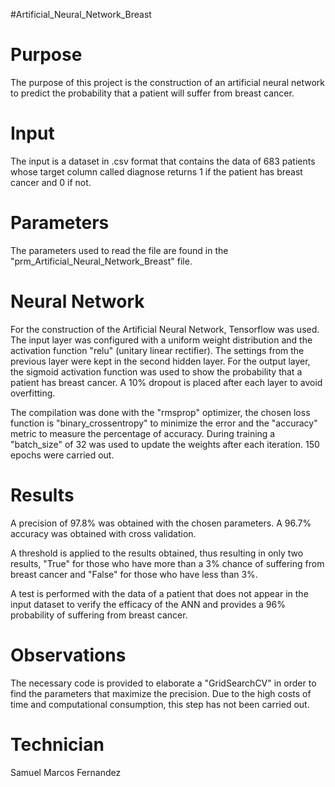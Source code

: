 #Artificial_Neural_Network_Breast

# Purpose
The purpose of this project is the construction of an artificial neural network to predict the probability that a patient will suffer from breast cancer.
# Input
The input is a dataset in .csv format that contains the data of 683 patients whose target column called diagnose returns 1 if the patient has breast cancer and 0 if not.

# Parameters
The parameters used to read the file are found in the "prm_Artificial_Neural_Network_Breast" file.

# Neural Network
For the construction of the Artificial Neural Network, Tensorflow was used. The input layer was configured with a uniform weight distribution and the activation function "relu" (unitary linear rectifier). The settings from the previous layer were kept in the second hidden layer. For the output layer, the sigmoid activation function was used to show the probability that a patient has breast cancer. A 10% dropout is placed after each layer to avoid overfitting.

The compilation was done with the "rmsprop" optimizer, the chosen loss function is "binary_crossentropy" to minimize the error and the "accuracy" metric to measure the percentage of accuracy. During training a "batch_size" of 32 was used to update the weights after each iteration. 150 epochs were carried out.

# Results
A precision of 97.8% was obtained with the chosen parameters.
A 96.7% accuracy was obtained with cross validation.

A threshold is applied to the results obtained, thus resulting in only two results, "True" for those who have more than a 3% chance of suffering from breast cancer and "False" for those who have less than 3%.

A test is performed with the data of a patient that does not appear in the input dataset to verify the efficacy of the ANN and provides a 96% probability of suffering from breast cancer.

# Observations
The necessary code is provided to elaborate a "GridSearchCV" in order to find the parameters that maximize the precision. Due to the high costs of time and computational consumption, this step has not been carried out.

# Technician
Samuel Marcos Fernandez
